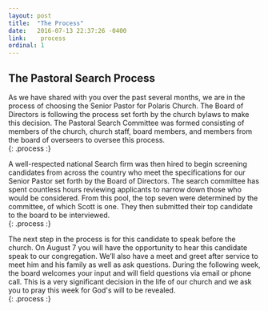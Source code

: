 ```yaml
---
layout: post
title:  "The Process"
date:   2016-07-13 22:37:26 -0400
link:    process
ordinal: 1
---
```


## The Pastoral Search Process  
  
As we have shared with you over the past several months, we are in the process of choosing the Senior Pastor for Polaris Church. The Board of Directors is following the process set forth by the church bylaws to make this decision. The Pastoral Search Committee was formed consisting of members of the church, church staff, board members, and members from the board of overseers to oversee this process.  
{: .process :}

A well-respected national Search firm was then hired to begin screening candidates from across the country who meet the specifications for our Senior Pastor set forth by the Board of Directors. The search committee has spent countless hours reviewing applicants to narrow down those who would be considered. From this pool, the top seven were determined by the committee, of which Scott is one. They then submitted their top candidate to the board to be interviewed.  
{: .process :}

The next step in the process is for this candidate to speak before the church. 
On August 7 you will have the opportunity to hear this candidate speak to our congregation. We’ll also have a meet and greet after service to meet him and his family as well as ask questions.  During the following week, the board welcomes your input and will field questions via email or phone call. This is a very significant decision in the life of our church and we ask you to pray this week for God's will to be revealed.  
{: .process :}